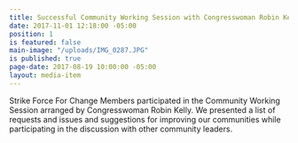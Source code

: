 ```yaml
---
title: Successful Community Working Session with Congresswoman Robin Kelly
date: 2017-11-01 12:18:00 -05:00
position: 1
is featured: false
main-image: "/uploads/IMG_0287.JPG"
is published: true
page-date: 2017-08-19 10:00:00 -05:00
layout: media-item
---
```


Strike Force For Change Members participated in the Community Working Session arranged by Congresswoman Robin Kelly. We presented a list of requests and issues and suggestions for improving our communities while participating in the discussion with other community leaders. 
